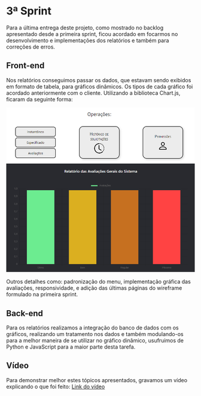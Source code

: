 # 3ª Sprint
Para a última entrega deste projeto, como mostrado no backlog apresentado desde a primeira sprint, ficou acordado em focarmos no desenvolvimento e implementações dos relatórios e também para correções de erros.

## Front-end
Nos relatórios conseguimos passar os dados, que estavam sendo exibidos em formato de tabela, para gráficos dinâmicos. Os tipos de cada gráfico foi acordado anteriormente com o cliente. Utilizando a biblioteca Chart.js, ficaram da seguinte forma:

<img src="/doc/front-end/relatorio1.png" alt="Gif nevegando na pág. relatorios" width="855" >
<img src="/doc/front-end/relatorio2.png" alt="Gif nevegando na pág. relatorios" width="855" >

Outros detalhes como: padronização do menu, implementação gráfica das avaliações,  responsividade, e adição das últimas páginas do wireframe formulado na primeira sprint.

## Back-end
Para os relatórios realizamos a integração do banco de dados com os gráficos, realizando um tratamento nos dados e também modulando-os para a melhor maneira de se utilizar no gráfico dinâmico, usufruimos de Python e JavaScript para a maior parte desta tarefa.

## Vídeo
Para demonstrar melhor estes tópicos apresentados, gravamos um vídeo explicando o que foi feito: <a href='https://www.youtube.com/watch?v=z3dUtW4xWhc'>Link do vídeo</a>
